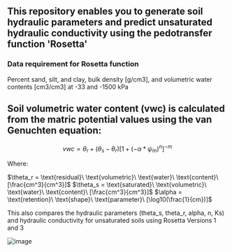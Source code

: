 ## This repository enables you to generate soil  hydraulic parameters and predict unsaturated hydraulic conductivity using the pedotransfer function 'Rosetta'

### Data requirement for Rosetta function

Percent sand, silt, and clay, bulk density [g/cm3], and volumetric water contents [cm3/cm3] at -33 and -1500 kPa


## Soil volumetric water content (vwc) is calculated from the matric potential values using the van Genuchten equation:

$$vwc = \theta_r + (\theta_s - \theta_r) [1 + (-\alpha * \psi_m)^{n}]^{-m}$$

Where:

$\theta_r = \text{residual}\ \text{volumetric}\ \text{water}\ \text{content}\ [\frac{cm^3}{cm^3}]$
$\theta_s = \text{saturated}\ \text{volumetric}\ \text{water}\ \text{content}\ [\frac{cm^3}{cm^3}]$
$\alpha = \text{retention}\ \text{shape}\ \text{parameter}\ [\log10(\frac{1}{cm})]$


This also compares the hydraulic parameters (theta_s, theta_r, alpha, n, Ks) and hydraulic conductivity for unsaturated soils using Rosetta Versions 1 and 3


![image](https://github.com/MarkBarbadillo/Rosetta-Soilhydraulicconductivity/assets/157748709/3b781a05-5abf-4ba0-9782-230f65226561)
